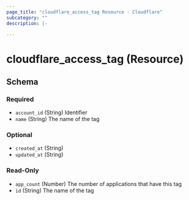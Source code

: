 ```yaml
---
page_title: "cloudflare_access_tag Resource - Cloudflare"
subcategory: ""
description: |-
  
---
```


# cloudflare_access_tag (Resource)




<!-- schema generated by tfplugindocs -->
## Schema

### Required

- `account_id` (String) Identifier
- `name` (String) The name of the tag

### Optional

- `created_at` (String)
- `updated_at` (String)

### Read-Only

- `app_count` (Number) The number of applications that have this tag
- `id` (String) The name of the tag


